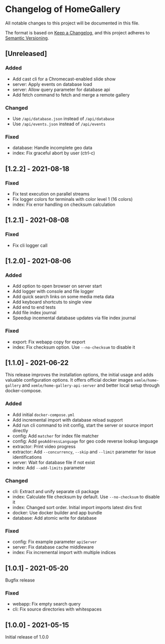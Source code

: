# Changelog of HomeGallery

All notable changes to this project will be documented in this file.

The format is based on [Keep a Changelog](https://keepachangelog.com/en/1.0.0/),
and this project adheres to [Semantic Versioning](https://semver.org/spec/v2.0.0.html).

## [Unreleased]

### Added

- Add cast cli for a Chromecast-enabled slide show
- server: Apply events on database load
- server: Allow query parameter for database api
- Add fetch command to fetch and merge a remote gallery

### Changed

- Use `/api/database.json` instead of `/api/database`
- Use `/api/events.json` instead of `/api/events`

### Fixed

- database: Handle incomplete geo data
- index: Fix graceful abort by user (ctrl-c)

## [1.2.2] - 2021-08-18

### Fixed

- Fix test execution on parallel streams
- Fix logger colors for terminals with color level 1 (16 colors)
- index: Fix error handling on checksum calculation

## [1.2.1] - 2021-08-08

### Fixed

- Fix cli logger call

## [1.2.0] - 2021-08-06

### Added

- Add option to open browser on server start
- Add logger with console and file logger
- Add quick search links on some media meta data
- Add keyboard shortcuts to single view
- Add end to end tests
- Add file index journal
- Speedup incemental database updates via file index journal

### Fixed

- export: Fix webapp copy for export
- index: Fix checksum option. Use `--no-checksum` to disable it

## [1.1.0] - 2021-06-22

This release improves the installation options, the initial usage
and adds valuable configuration options.
It offers official docker images `xemle/home-gallery` and `xemle/home-gallery-api-server`
and better local setup through docker-compose.

### Added

- Add initial `docker-compose.yml`
- Add incremental import with database reload support
- Add run cli command to init config, start the server or source import directly
- config: Add `matcher` for index file matcher
- config: Add `geoAddressLanguage` for geo code reverse lookup language
- extractor: Print video progress
- extractor: Add `--concurrency`, `--skip` and `--limit` parameter for issue identifications
- server: Wait for database file if not exist
- index: Add `--add-limits` parameter

### Changed

- cli: Extract and unify separate cli package
- index: Calculate file checksum by default. Use `--no-checksum` to disable it
- index: Changed sort order. Initial import imports latest dirs first
- docker: Use docker builder and app bundle
- database: Add atomic write for database

### Fixed

- config: Fix example parameter `apiServer`
- server: Fix database cache middleware
- index: Fix incremental import with multiple indices

## [1.0.1] - 2021-05-20

Bugfix release

### Fixed

- webapp: Fix empty search query
- cli: Fix source directories with whitespaces

## [1.0.0] - 2021-05-15

Initial release of 1.0.0
